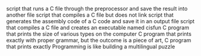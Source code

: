 script that runs a C file through the preprocessor and save the result into another file
script that compiles a C file but does not link
script that generates the assembly code of a C code and save it in an output file
script that compiles a C file and creates an executable named cisfun
C program that prints the size of various types on the computer
C program that prints exactly with proper grammar, but the outcome is a piece of art,
C program that prints exactly Programming is like building a multilingual puzzle
